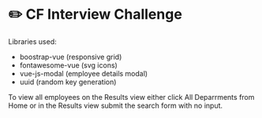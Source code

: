 # :pencil2: CF Interview Challenge

Libraries used:

- boostrap-vue (responsive grid)
- fontawesome-vue (svg icons)
- vue-js-modal (employee details modal)
- uuid (random key generation)

To view all employees on the Results view either click All Deparrments from Home or in the Results view submit the search form with no input.

